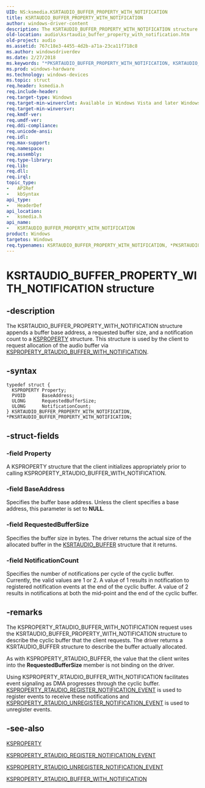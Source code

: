 ```yaml
---
UID: NS:ksmedia.KSRTAUDIO_BUFFER_PROPERTY_WITH_NOTIFICATION
title: KSRTAUDIO_BUFFER_PROPERTY_WITH_NOTIFICATION
author: windows-driver-content
description: The KSRTAUDIO_BUFFER_PROPERTY_WITH_NOTIFICATION structure appends a buffer base address, a requested buffer size, and a notification count to a KSPROPERTY structure.
old-location: audio\ksrtaudio_buffer_property_with_notification.htm
old-project: audio
ms.assetid: 767c18e3-4455-4d2b-a71a-23ca11f718c8
ms.author: windowsdriverdev
ms.date: 2/27/2018
ms.keywords: "*PKSRTAUDIO_BUFFER_PROPERTY_WITH_NOTIFICATION, KSRTAUDIO_BUFFER_PROPERTY_WITH_NOTIFICATION, KSRTAUDIO_BUFFER_PROPERTY_WITH_NOTIFICATION structure [Audio Devices], PKSRTAUDIO_BUFFER_PROPERTY_WITH_NOTIFICATION, PKSRTAUDIO_BUFFER_PROPERTY_WITH_NOTIFICATION structure pointer [Audio Devices], aud-prop_43dd73ce-1c4d-4138-a7c1-9f1f17da5643.xml, audio.ksrtaudio_buffer_property_with_notification, ksmedia/KSRTAUDIO_BUFFER_PROPERTY_WITH_NOTIFICATION, ksmedia/PKSRTAUDIO_BUFFER_PROPERTY_WITH_NOTIFICATION"
ms.prod: windows-hardware
ms.technology: windows-devices
ms.topic: struct
req.header: ksmedia.h
req.include-header: 
req.target-type: Windows
req.target-min-winverclnt: Available in Windows Vista and later Windows operating systems.
req.target-min-winversvr: 
req.kmdf-ver: 
req.umdf-ver: 
req.ddi-compliance: 
req.unicode-ansi: 
req.idl: 
req.max-support: 
req.namespace: 
req.assembly: 
req.type-library: 
req.lib: 
req.dll: 
req.irql: 
topic_type:
-	APIRef
-	kbSyntax
api_type:
-	HeaderDef
api_location:
-	ksmedia.h
api_name:
-	KSRTAUDIO_BUFFER_PROPERTY_WITH_NOTIFICATION
product: Windows
targetos: Windows
req.typenames: KSRTAUDIO_BUFFER_PROPERTY_WITH_NOTIFICATION, *PKSRTAUDIO_BUFFER_PROPERTY_WITH_NOTIFICATION
---
```


# KSRTAUDIO_BUFFER_PROPERTY_WITH_NOTIFICATION structure


## -description


The KSRTAUDIO_BUFFER_PROPERTY_WITH_NOTIFICATION structure appends a buffer base address, a requested buffer size, and a notification count to a <a href="https://msdn.microsoft.com/library/windows/hardware/ff564262">KSPROPERTY</a> structure.  This structure is used by the client to request allocation of the audio buffer via <a href="https://msdn.microsoft.com/library/windows/hardware/ff537374">KSPROPERTY_RTAUDIO_BUFFER_WITH_NOTIFICATION</a>.


## -syntax


````
typedef struct {
  KSPROPERTY Property;
  PVOID      BaseAddress;
  ULONG      RequestedBufferSize;
  ULONG      NotificationCount;
} KSRTAUDIO_BUFFER_PROPERTY_WITH_NOTIFICATION, *PKSRTAUDIO_BUFFER_PROPERTY_WITH_NOTIFICATION;
````


## -struct-fields




### -field Property

A KSPROPERTY structure that the client initializes appropriately prior to calling KSPROPERTY_RTAUDIO_BUFFER_WITH_NOTIFICATION.


### -field BaseAddress

Specifies the buffer base address.  Unless the client specifies a base address, this parameter is set to <b>NULL</b>.


### -field RequestedBufferSize

Specifies the buffer size in bytes.  The driver returns the actual size of the allocated buffer in the <a href="..\ksmedia\ns-ksmedia-ksrtaudio_buffer.md">KSRTAUDIO_BUFFER</a> structure that it returns.


### -field NotificationCount

Specifies the number of notifications per cycle of the cyclic buffer. Currently, the valid values are 1 or 2.  A value of 1 results in notification to registered notification events at the end of the cyclic buffer.  A value of 2 results in notifications at both the mid-point and the end of the cyclic buffer.


## -remarks



The KSPROPERTY_RTAUDIO_BUFFER_WITH_NOTIFICATION request uses the KSRTAUDIO_BUFFER_PROPERTY_WITH_NOTIFICATION structure to describe the cyclic buffer that the client requests.  The driver returns a KSRTAUDIO_BUFFER structure to describe the buffer actually allocated.

As with KSPROPERTY_RTAUDIO_BUFFER, the value that the client writes into the <b>RequestedBufferSize</b> member is not binding on the driver.

Using KSPROPERTY_RTAUDIO_BUFFER_WITH_NOTIFICATION facilitates event signaling as DMA progresses through the cyclic buffer.  <a href="https://msdn.microsoft.com/library/windows/hardware/ff537385">KSPROPERTY_RTAUDIO_REGISTER_NOTIFICATION_EVENT</a> is used to register events to receive these notifications and <a href="https://msdn.microsoft.com/library/windows/hardware/ff537387">KSPROPERTY_RTAUDIO_UNREGISTER_NOTIFICATION_EVENT</a> is used to unregister events.




## -see-also

<a href="https://msdn.microsoft.com/library/windows/hardware/ff564262">KSPROPERTY</a>



<a href="https://msdn.microsoft.com/library/windows/hardware/ff537385">KSPROPERTY_RTAUDIO_REGISTER_NOTIFICATION_EVENT</a>



<a href="https://msdn.microsoft.com/library/windows/hardware/ff537387">KSPROPERTY_RTAUDIO_UNREGISTER_NOTIFICATION_EVENT</a>



<a href="https://msdn.microsoft.com/library/windows/hardware/ff537374">KSPROPERTY_RTAUDIO_BUFFER_WITH_NOTIFICATION</a>



 

 


